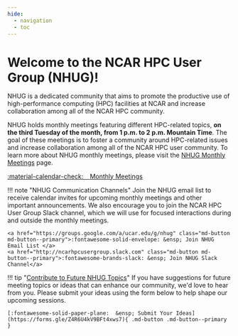 ```yaml
---
hide:
  - navigation
  - toc
---
```

<style>

  .md-content {
      max-width: 1440px;
      margin-left: auto;
      margin-right: auto;
  }

  .admonition {
        font-size: 20px;
        background-color: var(--md-default-bg-color);
        max-width: 1440px;
        margin-left: auto;
        margin-right: auto;
   }

  /* Make main headline thicker */
  .tx-hero h1 {
      margin-bottom: 1rem;
      color: currentColor;
      font-weight: 700;
      max-width: 1200px;
    }

    .md-typeset .admonition,
    .md-typeset details {
    border-width: 0;
    border-left-width: 4px;
    font-size: 17px;
    }

</style>



<div class="tx-hero">
    <h1>Welcome to the NCAR HPC User Group (NHUG)!</h1>
</div>

NHUG is a dedicated community that aims to promote the productive use of high-performance computing (HPC) facilities at NCAR and increase collaboration among all of the NCAR HPC community.


NHUG holds monthly meetings featuring different HPC-related topics, __on the third Tuesday of the month, from 1 p.m. to 2 p.m. Mountain Time__. The goal of these meetings is to foster a community around HPC-related issues and increase collaboration among all of the NCAR HPC user community. To learn more about NHUG monthly meetings, please visit the [NHUG Monthly Meetings](monthly-meetings/) page.

<a href="monthly-meetings/" class="md-button md-button--primary"> :material-calendar-check: &ensp; Monthly Meetings </a>



!!! note "NHUG Communication Channels"
    Join the NHUG email list to receive calendar invites for upcoming monthly meetings and other important announcements. We also encourage you to join the NCAR HPC User Group Slack channel, which we will use for focused interactions during and outside the monthly meetings.  

    <a href="https://groups.google.com/a/ucar.edu/g/nhug" class="md-button md-button--primary">:fontawesome-solid-envelope: &ensp; Join NHUG Email List </a>
    <a href="http://ncarhpcusergroup.slack.com" class="md-button md-button--primary">:fontawesome-brands-slack: &ensp; Join NHUG Slack Channel</a>
    




!!! tip "[Contribute to Future NHUG Topics](monthly-meetings/#get-involved)"
    If you have suggestions for future meeting topics or ideas that can enhance our community, we'd love to hear from you. Please submit your ideas using the form below to help shape our upcoming sessions.

    [:fontawesome-solid-paper-plane:  &ensp; Submit Your Ideas](https://forms.gle/Z4R6U4kV9BFt4xws7){ .md-button .md-button--primary }





 


